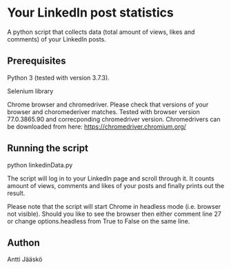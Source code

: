 # Your LinkedIn post statistics
A python script that collects data (total amount of views, likes and comments) of your LinkedIn posts.

## Prerequisites
Python 3 (tested with version 3.7.3).

Selenium library

Chrome browser and chromedriver. Please check that versions of your browser and choromederiver matches. Tested with browser version  77.0.3865.90 and correcponding chromedriver version. Chromedrivers can be downloaded from here: https://chromedriver.chromium.org/

## Running the script
python linkedinData.py

The script will log in to your LinkedIn page and scroll through it. It counts amount of views, comments and likes of your posts and finally prints out the result.

Please note that the script will start Chrome in headless mode (i.e. browser not visible). Should you like to see the browser then either comment line 27 or change options.headless from True to False on the same line.

## Authon
Antti Jääskö
